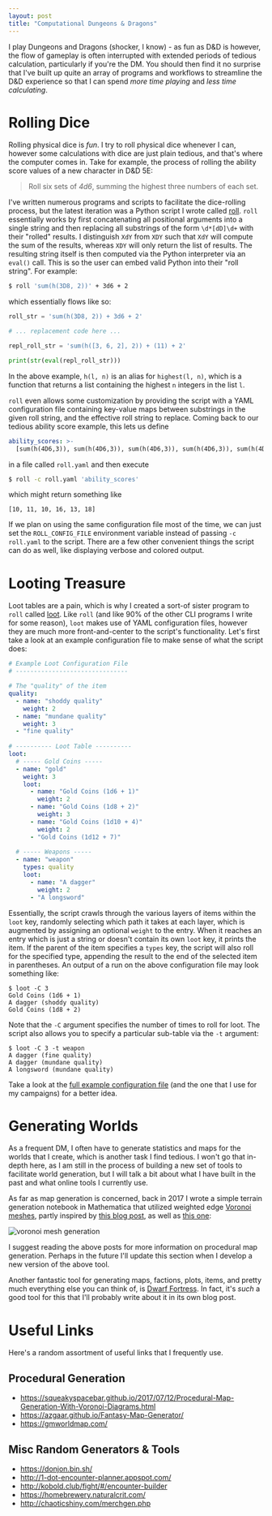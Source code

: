 ```yaml
---
layout: post
title: "Computational Dungeons & Dragons"
---
```


I play Dungeons and Dragons (shocker, I know) - as fun as D&D is however, the flow of gameplay is often interrupted with extended periods of tedious calculation, particularly if you're the DM. You should then find it no surprise that I've built up quite an array of programs and workflows to streamline the D&D experience so that I can spend _more time playing_ and _less time calculating_.


# Rolling Dice

Rolling physical dice is _fun_. I try to roll physical dice whenever I can, however some calculations with dice are just plain tedious, and that's where the computer comes in. Take for example, the process of rolling the ability score values of a new character in D&D 5E:

> Roll six sets of _4d6_, summing the highest three numbers of each set.

I've written numerous programs and scripts to facilitate the dice-rolling process, but the latest iteration was a Python script I wrote called [roll](https://github.com/HarrisonTotty/roll). `roll` essentially works by first concatenating all positional arguments into a single string and then replacing all substrings of the form `\d*[dD]\d+` with their "rolled" results. I distinguish `XdY` from `XDY` such that `XdY` will compute the sum of the results, whereas `XDY` will only return the list of results. The resulting string itself is then computed via the Python interpreter via an `eval()` call. This is so the user can embed valid Python into their "roll string". For example:

```bash
$ roll 'sum(h(3D8, 2))' + 3d6 + 2
```

which essentially flows like so:

```python
roll_str = 'sum(h(3D8, 2)) + 3d6 + 2'

# ... replacement code here ...

repl_roll_str = 'sum(h([3, 6, 2], 2)) + (11) + 2'

print(str(eval(repl_roll_str)))
```

In the above example, `h(l, n)` is an alias for `highest(l, n)`, which is a function that returns a list containing the highest `n` integers in the list `l`. 

`roll` even allows some customization by providing the script with a YAML configuration file containing key-value maps between substrings in the given roll string, and the effective roll string to replace. Coming back to our tedious ability score example, this lets us define

```yaml
ability_scores: >-
  [sum(h(4D6,3)), sum(h(4D6,3)), sum(h(4D6,3)), sum(h(4D6,3)), sum(h(4D6,3)), sum(h(4D6,3))]
```

in a file called `roll.yaml` and then execute

```bash
$ roll -c roll.yaml 'ability_scores'
```

which might return something like

```
[10, 11, 10, 16, 13, 18]
```

If we plan on using the same configuration file most of the time, we can just set the `ROLL_CONFIG_FILE` environment variable instead of passing `-c roll.yaml` to the script. There are a few other convenient things the script can do as well, like displaying verbose and colored output.


# Looting Treasure

Loot tables are a pain, which is why I created a sort-of sister program to `roll` called [loot](https://github.com/HarrisonTotty/loot). Like `roll` (and like 90% of the other CLI programs I write for some reason), `loot` makes use of YAML configuration files, however they are much more front-and-center to the script's functionality. Let's first take a look at an example configuration file to make sense of what the script does:

```yaml
# Example Loot Configuration File
# -------------------------------

# The "quality" of the item
quality:
  - name: "shoddy quality"
    weight: 2
  - name: "mundane quality"
    weight: 3
  - "fine quality"
  
# ---------- Loot Table ----------
loot:
  # ----- Gold Coins -----
  - name: "gold"
    weight: 3
    loot:
      - name: "Gold Coins (1d6 + 1)"
        weight: 2
      - name: "Gold Coins (1d8 + 2)"
        weight: 3
      - name: "Gold Coins (1d10 + 4)"
        weight: 2
      - "Gold Coins (1d12 + 7)"
  
  # ----- Weapons -----
  - name: "weapon"
    types: quality
    loot:
      - name: "A dagger"
        weight: 2
      - "A longsword"
```

Essentially, the script crawls through the various layers of items within the `loot` key, randomly selecting which path it takes at each layer, which is augmented by assigning an optional `weight` to the entry. When it reaches an entry which is just a string or doesn't contain its own `loot` key, it prints the item. If the parent of the item specifies a `types` key, the script will also roll for the specified type, appending the result to the end of the selected item in parentheses. An output of a run on the above configuration file may look something like:

```
$ loot -C 3
Gold Coins (1d6 + 1)
A dagger (shoddy quality)
Gold Coins (1d8 + 2)
```

Note that the `-C` argument specifies the number of times to roll for loot. The script also allows you to specify a particular sub-table via the `-t` argument:

```
$ loot -C 3 -t weapon
A dagger (fine quality)
A dagger (mundane quality)
A longsword (mundane quality)
```

Take a look at the [full example configuration file](https://github.com/HarrisonTotty/loot/blob/master/loot.yaml) (and the one that I use for my campaigns) for a better idea.


# Generating Worlds

As a frequent DM, I often have to generate statistics and maps for the worlds that I create, which is another task I find tedious. I won't go that in-depth here, as I am still in the process of building a new set of tools to facilitate world generation, but I will talk a bit about what I have built in the past and what online tools I currently use.

As far as map generation is concerned, back in 2017 I wrote a simple terrain generation notebook in Mathematica that utilized weighted edge [Voronoi meshes](https://en.wikipedia.org/wiki/Voronoi_diagram), partly inspired by [this blog post](http://www-cs-students.stanford.edu/~amitp/game-programming/polygon-map-generation/), as well as [this one](https://mewo2.com/notes/terrain/):

![voronoi mesh generation](https://pbs.twimg.com/media/C8p95FQXoAAKIu6.jpg:large)

I suggest reading the above posts for more information on procedural map generation. Perhaps in the future I'll update this section when I develop a new version of the above tool.

Another fantastic tool for generating maps, factions, plots, items, and pretty much everything else you can think of, is [Dwarf Fortress](http://www.bay12games.com/dwarves/). In fact, it's _such_ a good tool for this that I'll probably write about it in its own blog post.


# Useful Links

Here's a random assortment of useful links that I frequently use.

## Procedural Generation

* https://squeakyspacebar.github.io/2017/07/12/Procedural-Map-Generation-With-Voronoi-Diagrams.html
* https://azgaar.github.io/Fantasy-Map-Generator/
* https://gmworldmap.com/

## Misc Random Generators & Tools

* https://donjon.bin.sh/
* http://1-dot-encounter-planner.appspot.com/
* http://kobold.club/fight/#/encounter-builder
* https://homebrewery.naturalcrit.com/
* http://chaoticshiny.com/merchgen.php 
